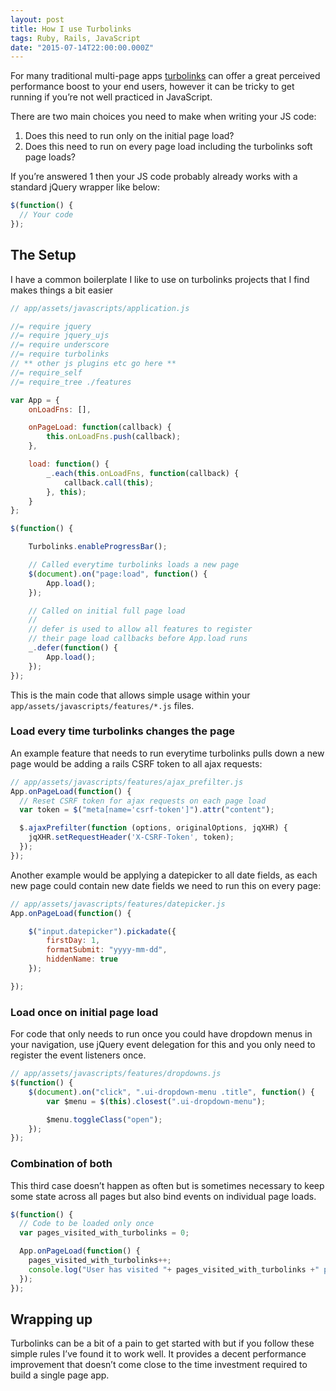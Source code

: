 ```yaml
---
layout: post
title: How I use Turbolinks
tags: Ruby, Rails, JavaScript
date: "2015-07-14T22:00:00.000Z"
---
```


For many traditional multi-page apps [turbolinks](https://github.com/rails/turbolinks) can offer a great perceived performance boost to your end users, however it can be tricky to get running if you’re not well practiced in JavaScript.

There are two main choices you need to make when writing your JS code:

1. Does this need to run only on the initial page load?
2. Does this need to run on every page load including the turbolinks soft page loads?

If you’re answered 1 then your JS code probably already works with a standard jQuery wrapper like below:

```js
$(function() {
  // Your code
});
```

## The Setup

I have a common boilerplate I like to use on turbolinks projects that I find makes things a bit easier

```js
// app/assets/javascripts/application.js

//= require jquery
//= require jquery_ujs
//= require underscore
//= require turbolinks
// ** other js plugins etc go here **
//= require_self
//= require_tree ./features

var App = {
    onLoadFns: [],

    onPageLoad: function(callback) {
        this.onLoadFns.push(callback);
    },

    load: function() {
        _.each(this.onLoadFns, function(callback) {
            callback.call(this);
        }, this);
    }
};

$(function() {

    Turbolinks.enableProgressBar();

    // Called everytime turbolinks loads a new page
    $(document).on("page:load", function() {
        App.load();
    });

    // Called on initial full page load
    //
    // defer is used to allow all features to register
    // their page load callbacks before App.load runs
    _.defer(function() {
        App.load();
    });
});
```

This is the main code that allows simple usage within your `app/assets/javascripts/features/*.js` files.

### Load every time turbolinks changes the page

An example feature that needs to run everytime turbolinks pulls down a new page would be adding a rails CSRF token to all ajax requests:

```js
// app/assets/javascripts/features/ajax_prefilter.js
App.onPageLoad(function() {
  // Reset CSRF token for ajax requests on each page load
  var token = $("meta[name='csrf-token']").attr("content");

  $.ajaxPrefilter(function (options, originalOptions, jqXHR) {
    jqXHR.setRequestHeader('X-CSRF-Token', token);
  });
});
```

Another example would be applying a datepicker to all date fields, as each new page could contain new date fields we need to run this on every page:

```js
// app/assets/javascripts/features/datepicker.js
App.onPageLoad(function() {

    $("input.datepicker").pickadate({
        firstDay: 1,
        formatSubmit: "yyyy-mm-dd",
        hiddenName: true
    });

});
```

### Load once on initial page load

For code that only needs to run once you could have dropdown menus in your navigation, use jQuery event delegation for this and you only need to register the event listeners once.

```js
// app/assets/javascripts/features/dropdowns.js
$(function() {
    $(document).on("click", ".ui-dropdown-menu .title", function() {
        var $menu = $(this).closest(".ui-dropdown-menu");

        $menu.toggleClass("open");
    });
});
```

### Combination of both

This third case doesn’t happen as often but is sometimes necessary to keep some state across all pages but also bind events on individual page loads.

```js
$(function() {
  // Code to be loaded only once
  var pages_visited_with_turbolinks = 0;

  App.onPageLoad(function() {
    pages_visited_with_turbolinks++;
    console.log("User has visited "+ pages_visited_with_turbolinks +" pages");
  });
});
```


## Wrapping up

Turbolinks can be a bit of a pain to get started with but if you follow these simple rules I’ve found it to work well. It provides a decent performance improvement that doesn’t come close to the time investment required to build a single page app.
